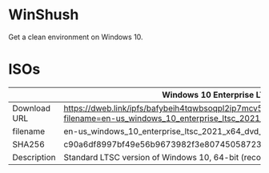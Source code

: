 # WinShush
Get a clean environment on Windows 10.

# ISOs
|              | Windows 10 Enterprise LTSC 2021 x64                                                                                                                    | Windows 10 Enterprise LTSC 2021 x86                                                                                                                    | Windows 10 IoT Enterprise LTSC 2021 x64                                                                                                                   |
|--------------|--------------------------------------------------------------------------------------------------------------------------------------------------------|--------------------------------------------------------------------------------------------------------------------------------------------------------|-----------------------------------------------------------------------------------------------------------------------------------------------------------|
| Download URL | https://dweb.link/ipfs/bafybeih4tqwbsoqpl2ip7mcv5ofuynto3xlh4nirkt3m4s3wdz6oph32rq?filename=en-us_windows_10_enterprise_ltsc_2021_x64_dvd_d289cf96.iso | https://dweb.link/ipfs/bafybeig6ccmioq2ojdrjpkslmgopupoozc6wbsvdeqaxaerc7tydbgnqj4?filename=en-us_windows_10_enterprise_ltsc_2021_x86_dvd_9f4aa95f.iso | https://dweb.link/ipfs/bafybeicfku5j343hn3h6qj3l4fjqj5xu5542xhhhcnt6ivhduxp4ldu7re?filename=en-us_windows_10_iot_enterprise_ltsc_2021_x64_dvd_257ad90f.is |
| filename     | en-us_windows_10_enterprise_ltsc_2021_x64_dvd_d289cf96.iso                                                                                             | en-us_windows_10_enterprise_ltsc_2021_x86_dvd_9f4aa95f.iso                                                                                             | en-us_windows_10_iot_enterprise_ltsc_2021_x64_dvd_257ad90f.iso                                                                                            |
| SHA256       | c90a6df8997bf49e56b9673982f3e80745058723a707aef8f22998ae6479597d                                                                                       | 3276d60fa27f513b411224cd474278a9abe406159ba47776747862c7080292bc                                                                                       | a0334f31ea7a3e6932b9ad7206608248f0bd40698bfb8fc65f14fc5e4976c160                                                                                          |
| Description  | Standard LTSC version of Windows 10, 64-bit (recommended)                                                                                              | Standard LTSC version of Windows 10, 32-bit (suggested for old 32-bit PCs)                                                                             | IoT LTSC version of Windows 10, 64-bit (suggested for thin clients)                                                                                       |
